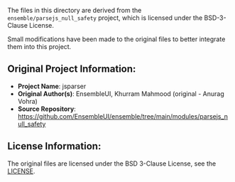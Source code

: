 
The files in this directory are derived from the `ensemble/parsejs_null_safety` project, which is licensed under the BSD-3-Clause License.

Small modifications have been made to the original files to better integrate them into this project.

## Original Project Information:
- **Project Name**: jsparser
- **Original Author(s)**: EnsembleUI, Khurram Mahmood (original - Anurag Vohra)
- **Source Repository**: https://github.com/EnsembleUI/ensemble/tree/main/modules/parsejs_null_safety

## License Information:
The original files are licensed under the BSD 3-Clause License, see the [LICENSE](LICENSE-original).